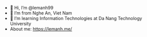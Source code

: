 - 👋 Hi, I’m @lemanh99
- 👀 I’m from Nghe An, Viet Nam
- 🌱 I’m learning Information Technologies at Da Nang Technology University 
- About me: https://lemanh.me/
